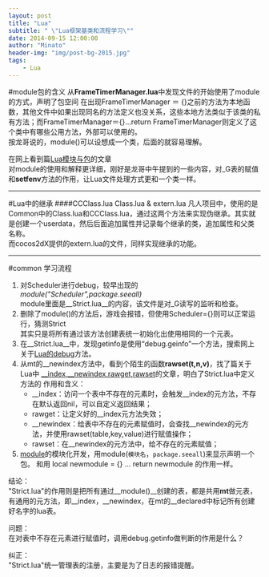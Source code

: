 ```yaml
---
layout: post
title: "Lua"
subtitle: " \"Lua框架基类和流程学习\""
date: 2014-09-15 12:00:00
author: "Minato"
header-img: "img/post-bg-2015.jpg"
tags:
    - Lua
---
```


#module包的含义
从**FrameTimerManager.lua**中发现文件的开始使用了module的方式，声明了包空间
在出现FrameTimerManager ＝ {}之前的方法为本地函数，其他文件中如果出现同名的方法定义也没关系，这些本地方法类似于该类的私有方法；而FrameTimerManager＝{}...return FrameTimerManager则定义了这个类中有哪些公用方法，外部可以使用的。    
按龙哥说的，module()可以设想成一个类，后面的就容易理解。    

在网上看到篇[Lua模块与包][4]的文章    
对module的使用和解释更详细，刚好是龙哥中午提到的一些内容，对_G表的赋值和**setfenv**方法的作用，让Lua文件处理方式更和一个类一样。


-----

#Lua中的继承
####CCClass.lua  Class.lua  & extern.lua
凡人项目中，使用的是Common中的Class.lua和CCClass.lua，通过这两个方法来实现伪继承。其实就是创建一个userdata，然后后面追加属性并记录每个继承的类，追加属性和父类名称。   
而cocos2dX提供的extern.lua的文件，同样实现继承的功能。

-------

#common 学习流程
1. 对Scheduler进行debug，较早出现的 *module("Scheduler",package.seeall)*   
   module里面是__Strict.lua__的内容，该文件是对_G读写的监听和检查。
2. 删除了module()的方法后，游戏会报错，但使用Scheduler={}则可以正常运行，猜测Strict   
   其实只是将所有通过该方法创建表统一初始化出使用相同的一个元表。
3. 在__Strict.lua__中，发现getinfo是使用“debug.geinfo”一个方法，搜索网上关于[Lua的debug][1]方法。
4. 从mt的__newindex方法中，看到个陌生的函数**rawset(t,n,v)**，找了篇关于Lua中	[__index,__newindex,rawget,rawset][2]的文章，明白了Strict.lua中定义方法的    	作用和含义：    
	+ __index：访问一个表中不存在的元素时，会触发__index的元方法，不存在默认返回nil，可以自定义返回结果；
	+ rawget：让定义好的__index元方法失效；
	+ __newindex：给表中不存在的元素赋值时，会查找__newindex的元方法，并使用rawset(table,key,value)进行赋值操作；
	+ rawset：在__newindex的元方法中，给不存在的元素赋值；  
5. [module][3]的模块化开发，用module(`模块名`，`package.seeall`)来显示声明一个包。	和用		local newmodule = {} ... return newmodule 的作用一样。
	 	
结论：    
	"Strict.lua"的作用则是把所有通过__module()__创建的表，都是共用**mt**做元表，有通用的元方法，即__index，__newindex，在mt的__declared中标记所有创建好名字的lua表。   

问题：    
	在对表中不存在元素进行赋值时，调用debug.getinfo做判断的作用是什么？

纠正：    
	"Strict.lua"统一管理表的注册，主要是为了日志的报错提醒。




















[1]:http://blog.csdn.net/snlscript/article/details/17138193
[2]:http://blog.csdn.net/wangbin_jxust/article/details/12108189
[3]:http://blog.kenshinx.me/blog/lua-module/
[4]:http://www.cnblogs.com/stephen-liu74/archive/2012/03/28/2421283.html
